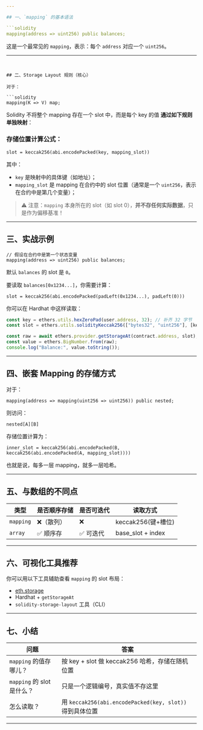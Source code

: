 ```yaml
---

## 一、`mapping` 的基本语法

```solidity
mapping(address => uint256) public balances;
```

这是一个最常见的 `mapping`，表示：每个 `address` 对应一个 `uint256`。

---
```


## 二、Storage Layout 规则（核心）

对于：

```solidity
mapping(K => V) map;
```

Solidity 不将整个 mapping 存在一个 slot 中，而是每个 key 的值 **通过如下规则单独映射**：

### 存储位置计算公式：

```text
slot = keccak256(abi.encodePacked(key, mapping_slot))
```

其中：

* `key` 是映射中的具体键（如地址）；
* `mapping_slot` 是 mapping 在合约中的 slot 位置（通常是一个 `uint256`，表示在合约中是第几个变量）；

> ⚠️ 注意：`mapping` 本身所在的 slot（如 slot 0），**并不存任何实际数据**，只是作为偏移基准！

---

## 三、实战示例

```solidity
// 假设在合约中是第一个状态变量
mapping(address => uint256) public balances;
```

默认 `balances` 的 slot 是 `0`。

要读取 `balances[0x1234...]`，你需要计算：

```solidity
slot = keccak256(abi.encodePacked(padLeft(0x1234...), padLeft(0)))
```

你可以在 Hardhat 中这样读取：

```js
const key = ethers.utils.hexZeroPad(user.address, 32); // 补齐 32 字节
const slot = ethers.utils.solidityKeccak256(["bytes32", "uint256"], [key, 0]); // slot 0 是 mapping 位置

const raw = await ethers.provider.getStorageAt(contract.address, slot);
const value = ethers.BigNumber.from(raw);
console.log("Balance:", value.toString());
```

---

## 四、嵌套 Mapping 的存储方式

对于：

```solidity
mapping(address => mapping(uint256 => uint256)) public nested;
```

则访问：

```solidity
nested[A][B]
```

存储位置计算为：

```text
inner_slot = keccak256(abi.encodePacked(B, keccak256(abi.encodePacked(A, mapping_slot))))
```

也就是说，每多一层 mapping，就多一层哈希。

---

## 五、与数组的不同点

| 类型        | 是否顺序存储 | 是否可迭代 | 读取方式               |
| --------- | ------ | ----- | ------------------ |
| `mapping` | ❌（散列）  | ❌     | keccak256(键+槽位)    |
| `array`   | ✅ 顺序存  | ✅ 可迭代 | base\_slot + index |

---

## 六、可视化工具推荐

你可以用以下工具辅助查看 `mapping` 的 slot 布局：

* [eth.storage](https://eth.storage/)
* Hardhat + `getStorageAt`
* `solidity-storage-layout` 工具（CLI）

---

## 七、小结

| 问题                    | 答案                                                |
| --------------------- | ------------------------------------------------- |
| `mapping` 的值存哪儿？      | 按 key + slot 做 keccak256 哈希，存储在随机位置               |
| `mapping` 的 slot 是什么？ | 只是一个逻辑编号，真实值不存这里                                  |
| 怎么读取？                 | 用 `keccak256(abi.encodePacked(key, slot))` 得到具体位置 |

---